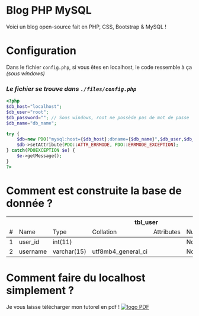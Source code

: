# Blog PHP MySQL
Voici un blog open-source fait en PHP, CSS, Bootstrap &amp; MySQL !

# Configuration
Dans le fichier `config.php`, si vous êtes en localhost, le code ressemble à ça *(sous windows)*
### *Le fichier se trouve dans `./files/config.php`*
```php
<?php
$db_host="localhost"; 
$db_user="root";
$db_password=""; // Sous windows, root ne possède pas de mot de passe
$db_name="db_name";

try {
	$db=new PDO("mysql:host={$db_host};dbname={$db_name}",$db_user,$db_password);
	$db->setAttribute(PDO::ATTR_ERRMODE, PDO::ERRMODE_EXCEPTION);
} catch(PDOEXCEPTION $e) {
	$e->getMessage();
}
?>
```

# Comment est construite la base de donnée ?
<table>
    <thead>
        <tr>
            <th colspan="8">tbl_user</th>
        </tr>
        <tr>
            <td>#</td>
            <td>Name</td>
            <td>Type</td>
            <td>Collation</td>
            <td>Attributes</td>
            <td>Null</td>
            <td>Default</td>
            <td>Extra</td>
        </tr>
    </thead>
    <tbody>
        <tr>
            <td>1</td>
            <td>user_id</td>
            <td>int(11)</td>
            <td></td>
            <td></td>
            <td>No</td>
            <td>None</td>
            <td>AUTO_INCREMENT</td>
        </tr>
        <tr>
            <td>2</td>
            <td>username</td>
            <td>varchar(15)</td>
            <td>utf8mb4_general_ci</td>
            <td></td>
            <td>No</td>
            <td>None</td>
            <td>AUTO_INCREMENT</td>
        </tr>
    </tbody>
</table>

# Comment faire du localhost simplement ?
Je vous laisse télécharger mon tutorel en pdf !
<a href="" target="_blank"><img style="widht: 60%;" src="https://cdn.discordapp.com/attachments/914271938359210045/1008477462352646296/36C3-PDF-encryption-featured2.jpg" alt="logo PDF"></a>
